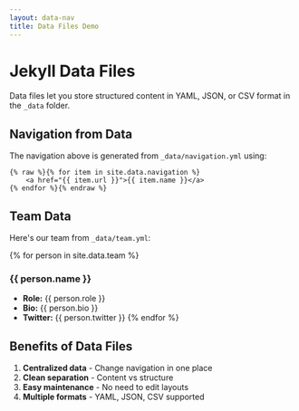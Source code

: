 ```yaml
---
layout: data-nav
title: Data Files Demo
---
```


# Jekyll Data Files

Data files let you store structured content in YAML, JSON, or CSV format in the `_data` folder.

## Navigation from Data
The navigation above is generated from `_data/navigation.yml` using:
```liquid
{% raw %}{% for item in site.data.navigation %}
    <a href="{{ item.url }}">{{ item.name }}</a>
{% endfor %}{% endraw %}
```

## Team Data
Here's our team from `_data/team.yml`:

{% for person in site.data.team %}
### {{ person.name }}
- **Role:** {{ person.role }}
- **Bio:** {{ person.bio }}
- **Twitter:** {{ person.twitter }}
{% endfor %}

## Benefits of Data Files
1. **Centralized data** - Change navigation in one place
2. **Clean separation** - Content vs structure
3. **Easy maintenance** - No need to edit layouts
4. **Multiple formats** - YAML, JSON, CSV supported